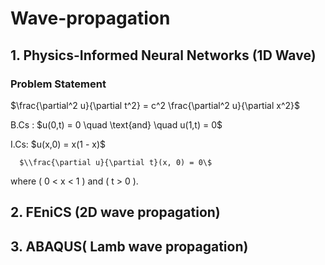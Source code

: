 # Wave-propagation
## 1. Physics-Informed Neural Networks (1D Wave) 
### Problem Statement
$\frac{\partial^2 u}{\partial t^2} = c^2 \frac{\partial^2 u}{\partial x^2}\$

B.Cs : $u(0,t) = 0 \quad \text{and} \quad u(1,t) = 0\$ 

I.Cs: $u(x,0) = x(1 - x)\$

      $\\frac{\partial u}{\partial t}(x, 0) = 0\$  
      
where \( 0 < x < 1 \) and \( t > 0 \).
## 2. FEniCS (2D wave propagation) 
## 3. ABAQUS( Lamb wave propagation)
